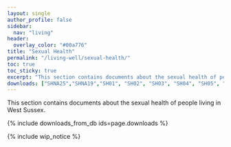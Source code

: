```yaml
---
layout: single
author_profile: false
sidebar:
  nav: "living"
header:
  overlay_color: "#00a776"
title: "Sexual Health"
permalink: "/living-well/sexual-health/"
toc: true
toc_sticky: true
excerpt: "This section contains documents about the sexual health of people living in West Sussex."
downloads: ["SHNA25","SHNA19","SH01", "SH02", "SH03", "SH04", "SH05", "SH06"]
---
```


This section contains documents about the sexual health of people living in West Sussex.

{% include downloads_from_db ids=page.downloads %}

{% include wip_notice %}
